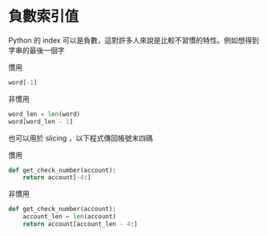 # 負數索引值

Python 的 index 可以是負數，這對許多人來說是比較不習慣的特性。例如想得到字串的最後一個字

慣用

```python
word[-1]
```

非慣用

```python
word_len = len(word)
word[word_len - 1]
```

也可以用於 slicing ，以下程式傳回帳號末四碼

慣用

```python
def get_check_number(account):
    return account[-4:]
```

非慣用

```python
def get_check_number(account):
    account_len = len(account)
    return account[account_len - 4:]
```
